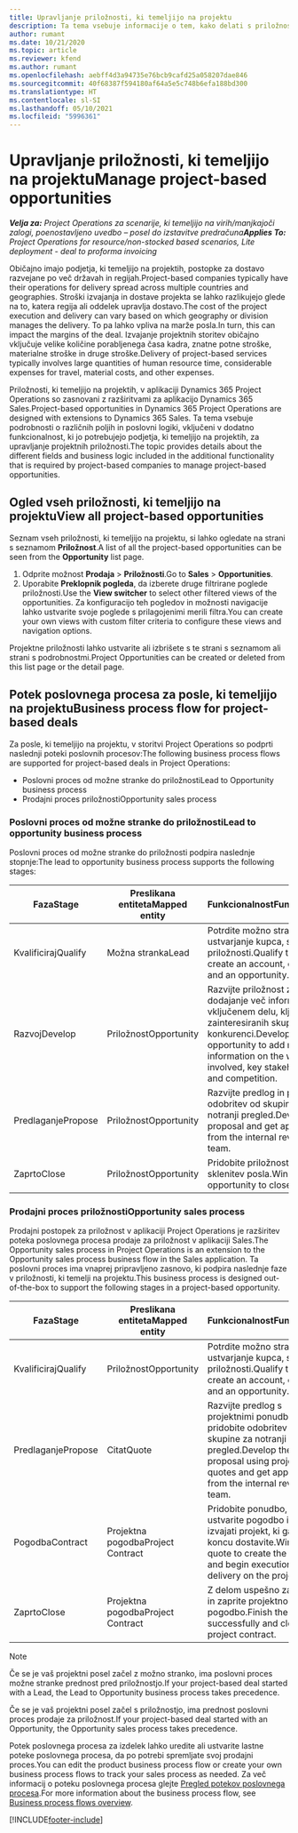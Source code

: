 ```yaml
---
title: Upravljanje priložnosti, ki temeljijo na projektu
description: Ta tema vsebuje informacije o tem, kako delati s priložnostmi, povezanimi s projekti.
author: rumant
ms.date: 10/21/2020
ms.topic: article
ms.reviewer: kfend
ms.author: rumant
ms.openlocfilehash: aebff4d3a94735e76bcb9cafd25a058207dae846
ms.sourcegitcommit: 40f68387f594180af64a5e5c748b6efa188bd300
ms.translationtype: HT
ms.contentlocale: sl-SI
ms.lasthandoff: 05/10/2021
ms.locfileid: "5996361"
---
```

# <a name="manage-project-based-opportunities"></a><span data-ttu-id="04fde-103">Upravljanje priložnosti, ki temeljijo na projektu</span><span class="sxs-lookup"><span data-stu-id="04fde-103">Manage project-based opportunities</span></span>

<span data-ttu-id="04fde-104">_**Velja za:** Project Operations za scenarije, ki temeljijo na virih/manjkajoči zalogi, poenostavljeno uvedbo – posel do izstavitve predračuna_</span><span class="sxs-lookup"><span data-stu-id="04fde-104">_**Applies To:** Project Operations for resource/non-stocked based scenarios, Lite deployment - deal to proforma invoicing_</span></span>

<span data-ttu-id="04fde-105">Običajno imajo podjetja, ki temeljijo na projektih, postopke za dostavo razvejane po več državah in regijah.</span><span class="sxs-lookup"><span data-stu-id="04fde-105">Project-based companies typically have their operations for delivery spread across multiple countries and geographies.</span></span> <span data-ttu-id="04fde-106">Stroški izvajanja in dostave projekta se lahko razlikujejo glede na to, katera regija ali oddelek upravlja dostavo.</span><span class="sxs-lookup"><span data-stu-id="04fde-106">The cost of the project execution and delivery can vary  based on which geography or division manages the delivery.</span></span> <span data-ttu-id="04fde-107">To pa lahko vpliva na marže posla.</span><span class="sxs-lookup"><span data-stu-id="04fde-107">In turn, this can impact the margins of the deal.</span></span> <span data-ttu-id="04fde-108">Izvajanje projektnih storitev običajno vključuje velike količine porabljenega časa kadra, znatne potne stroške, materialne stroške in druge stroške.</span><span class="sxs-lookup"><span data-stu-id="04fde-108">Delivery of project-based services typically involves large quantities of human resource time, considerable expenses for travel, material costs, and other expenses.</span></span>

<span data-ttu-id="04fde-109">Priložnosti, ki temeljijo na projektih, v aplikaciji Dynamics 365 Project Operations so zasnovani z razširitvami za aplikacijo Dynamics 365 Sales.</span><span class="sxs-lookup"><span data-stu-id="04fde-109">Project-based opportunities in Dynamics 365 Project Operations are designed with extensions to Dynamics 365 Sales.</span></span> <span data-ttu-id="04fde-110">Ta tema vsebuje podrobnosti o različnih poljih in poslovni logiki, vključeni v dodatno funkcionalnost, ki jo potrebujejo podjetja, ki temeljijo na projektih, za upravljanje projektnih priložnosti.</span><span class="sxs-lookup"><span data-stu-id="04fde-110">The topic provides details about the different fields and business logic included in the additional functionality that is required by project-based companies to manage project-based opportunities.</span></span>

## <a name="view-all-project-based-opportunities"></a><span data-ttu-id="04fde-111">Ogled vseh priložnosti, ki temeljijo na projektu</span><span class="sxs-lookup"><span data-stu-id="04fde-111">View all project-based opportunities</span></span>

<span data-ttu-id="04fde-112">Seznam vseh priložnosti, ki temeljijo na projektu, si lahko ogledate na strani s seznamom **Priložnost**.</span><span class="sxs-lookup"><span data-stu-id="04fde-112">A list of all the project-based opportunities can be seen from the **Opportunity** list page.</span></span> 

1. <span data-ttu-id="04fde-113">Odprite možnost **Prodaja** > **Priložnosti**.</span><span class="sxs-lookup"><span data-stu-id="04fde-113">Go to **Sales** > **Opportunities**.</span></span>
2. <span data-ttu-id="04fde-114">Uporabite **Preklopnik pogleda**, da izberete druge filtrirane poglede priložnosti.</span><span class="sxs-lookup"><span data-stu-id="04fde-114">Use the **View switcher** to select other filtered views of the opportunities.</span></span> <span data-ttu-id="04fde-115">Za konfiguracijo teh pogledov in možnosti navigacije lahko ustvarite svoje poglede s prilagojenimi merili filtra.</span><span class="sxs-lookup"><span data-stu-id="04fde-115">You can create your own views with custom filter criteria to configure these views and navigation options.</span></span>

<span data-ttu-id="04fde-116">Projektne priložnosti lahko ustvarite ali izbrišete s te strani s seznamom ali strani s podrobnostmi.</span><span class="sxs-lookup"><span data-stu-id="04fde-116">Project Opportunities can be created or deleted from this list page or the detail page.</span></span>

## <a name="business-process-flow-for-project-based-deals"></a><span data-ttu-id="04fde-117">Potek poslovnega procesa za posle, ki temeljijo na projektu</span><span class="sxs-lookup"><span data-stu-id="04fde-117">Business process flow for project-based deals</span></span>

<span data-ttu-id="04fde-118">Za posle, ki temeljijo na projektu, v storitvi Project Operations so podprti naslednji poteki poslovnih procesov:</span><span class="sxs-lookup"><span data-stu-id="04fde-118">The following business process flows are supported for project-based deals in Project Operations:</span></span>

- <span data-ttu-id="04fde-119">Poslovni proces od možne stranke do priložnosti</span><span class="sxs-lookup"><span data-stu-id="04fde-119">Lead to Opportunity business process</span></span>
- <span data-ttu-id="04fde-120">Prodajni proces priložnosti</span><span class="sxs-lookup"><span data-stu-id="04fde-120">Opportunity sales process</span></span>

### <a name="lead-to-opportunity-business-process"></a><span data-ttu-id="04fde-121">Poslovni proces od možne stranke do priložnosti</span><span class="sxs-lookup"><span data-stu-id="04fde-121">Lead to opportunity business process</span></span> 
<span data-ttu-id="04fde-122">Poslovni proces od možne stranke do priložnosti podpira naslednje stopnje:</span><span class="sxs-lookup"><span data-stu-id="04fde-122">The lead to opportunity business process supports the following stages:</span></span>

| <span data-ttu-id="04fde-123">Faza</span><span class="sxs-lookup"><span data-stu-id="04fde-123">Stage</span></span> | <span data-ttu-id="04fde-124">Preslikana entiteta</span><span class="sxs-lookup"><span data-stu-id="04fde-124">Mapped entity</span></span> | <span data-ttu-id="04fde-125">Funkcionalnost</span><span class="sxs-lookup"><span data-stu-id="04fde-125">Functionality</span></span> |
| --- | --- | --- |
| <span data-ttu-id="04fde-126">Kvalificiraj</span><span class="sxs-lookup"><span data-stu-id="04fde-126">Qualify</span></span> | <span data-ttu-id="04fde-127">Možna stranka</span><span class="sxs-lookup"><span data-stu-id="04fde-127">Lead</span></span> | <span data-ttu-id="04fde-128">Potrdite možno stranko za ustvarjanje kupca, stika in priložnosti.</span><span class="sxs-lookup"><span data-stu-id="04fde-128">Qualify the lead to create an account, contact, and an opportunity.</span></span> |
| <span data-ttu-id="04fde-129">Razvoj</span><span class="sxs-lookup"><span data-stu-id="04fde-129">Develop</span></span> | <span data-ttu-id="04fde-130">Priložnost</span><span class="sxs-lookup"><span data-stu-id="04fde-130">Opportunity</span></span> | <span data-ttu-id="04fde-131">Razvijte priložnost za dodajanje več informacij o vključenem delu, ključnih zainteresiranih skupinah in konkurenci.</span><span class="sxs-lookup"><span data-stu-id="04fde-131">Develop the opportunity to add more information on the work involved, key stakeholders, and competition.</span></span> |
| <span data-ttu-id="04fde-132">Predlaganje</span><span class="sxs-lookup"><span data-stu-id="04fde-132">Propose</span></span> | <span data-ttu-id="04fde-133">Priložnost</span><span class="sxs-lookup"><span data-stu-id="04fde-133">Opportunity</span></span> | <span data-ttu-id="04fde-134">Razvijte predlog in pridobite odobritev od skupine za notranji pregled.</span><span class="sxs-lookup"><span data-stu-id="04fde-134">Develop the proposal and get approval from the internal review team.</span></span> |
| <span data-ttu-id="04fde-135">Zaprto</span><span class="sxs-lookup"><span data-stu-id="04fde-135">Close</span></span> | <span data-ttu-id="04fde-136">Priložnost</span><span class="sxs-lookup"><span data-stu-id="04fde-136">Opportunity</span></span> | <span data-ttu-id="04fde-137">Pridobite priložnost za sklenitev posla.</span><span class="sxs-lookup"><span data-stu-id="04fde-137">Win the opportunity to close the deal.</span></span> |

### <a name="opportunity-sales-process"></a><span data-ttu-id="04fde-138">Prodajni proces priložnosti</span><span class="sxs-lookup"><span data-stu-id="04fde-138">Opportunity sales process</span></span>
<span data-ttu-id="04fde-139">Prodajni postopek za priložnost v aplikaciji Project Operations je razširitev poteka poslovnega procesa prodaje za priložnost v aplikaciji Sales.</span><span class="sxs-lookup"><span data-stu-id="04fde-139">The Opportunity sales process in Project Operations is an extension to the Opportunity sales process business flow in the Sales application.</span></span> <span data-ttu-id="04fde-140">Ta poslovni proces ima vnaprej pripravljeno zasnovo, ki podpira naslednje faze v priložnosti, ki temelji na projektu.</span><span class="sxs-lookup"><span data-stu-id="04fde-140">This business process is designed out-of-the-box to support the following stages in a project-based opportunity.</span></span>

| <span data-ttu-id="04fde-141">Faza</span><span class="sxs-lookup"><span data-stu-id="04fde-141">Stage</span></span> | <span data-ttu-id="04fde-142">Preslikana entiteta</span><span class="sxs-lookup"><span data-stu-id="04fde-142">Mapped entity</span></span> | <span data-ttu-id="04fde-143">Funkcionalnost</span><span class="sxs-lookup"><span data-stu-id="04fde-143">Functionality</span></span> |
| --- | --- | --- |
| <span data-ttu-id="04fde-144">Kvalificiraj</span><span class="sxs-lookup"><span data-stu-id="04fde-144">Qualify</span></span> | <span data-ttu-id="04fde-145">Priložnost</span><span class="sxs-lookup"><span data-stu-id="04fde-145">Opportunity</span></span> | <span data-ttu-id="04fde-146">Potrdite možno stranko za ustvarjanje kupca, stika in priložnosti.</span><span class="sxs-lookup"><span data-stu-id="04fde-146">Qualify the lead to create an account, contact, and an opportunity.</span></span> |
| <span data-ttu-id="04fde-147">Predlaganje</span><span class="sxs-lookup"><span data-stu-id="04fde-147">Propose</span></span> | <span data-ttu-id="04fde-148">Citat</span><span class="sxs-lookup"><span data-stu-id="04fde-148">Quote</span></span> | <span data-ttu-id="04fde-149">Razvijte predlog s projektnimi ponudbami in pridobite odobritev od skupine za notranji pregled.</span><span class="sxs-lookup"><span data-stu-id="04fde-149">Develop the proposal using project quotes and get approval from the internal review team.</span></span> |
| <span data-ttu-id="04fde-150">Pogodba</span><span class="sxs-lookup"><span data-stu-id="04fde-150">Contract</span></span> | <span data-ttu-id="04fde-151">Projektna pogodba</span><span class="sxs-lookup"><span data-stu-id="04fde-151">Project Contract</span></span> | <span data-ttu-id="04fde-152">Pridobite ponudbo, da ustvarite pogodbo in začnete izvajati projekt, ki ga na koncu dostavite.</span><span class="sxs-lookup"><span data-stu-id="04fde-152">Win the quote to create the contract and begin execution and delivery on the project.</span></span> |
| <span data-ttu-id="04fde-153">Zaprto</span><span class="sxs-lookup"><span data-stu-id="04fde-153">Close</span></span> | <span data-ttu-id="04fde-154">Projektna pogodba</span><span class="sxs-lookup"><span data-stu-id="04fde-154">Project Contract</span></span> | <span data-ttu-id="04fde-155">Z delom uspešno zaključite in zaprite projektno pogodbo.</span><span class="sxs-lookup"><span data-stu-id="04fde-155">Finish the work successfully and close the project contract.</span></span> |

> [!NOTE]
> <span data-ttu-id="04fde-156">Če se je vaš projektni posel začel z možno stranko, ima poslovni proces možne stranke prednost pred priložnostjo.</span><span class="sxs-lookup"><span data-stu-id="04fde-156">If your project-based deal started with a Lead, the Lead to Opportunity business process takes precedence.</span></span>
>
> <span data-ttu-id="04fde-157">Če se je vaš projektni posel začel s priložnostjo, ima prednost poslovni proces prodaje za priložnost.</span><span class="sxs-lookup"><span data-stu-id="04fde-157">If your project-based deal started with an Opportunity, the Opportunity sales process takes precedence.</span></span>

<span data-ttu-id="04fde-158">Potek poslovnega procesa za izdelek lahko uredite ali ustvarite lastne poteke poslovnega procesa, da po potrebi spremljate svoj prodajni proces.</span><span class="sxs-lookup"><span data-stu-id="04fde-158">You can edit the product business process flow or create your own business process flows to track your sales process as needed.</span></span> <span data-ttu-id="04fde-159">Za več informacij o poteku poslovnega procesa glejte [Pregled potekov poslovnega procesa](/dynamics365/customerengagement/on-premises/customize/business-process-flows-overview).</span><span class="sxs-lookup"><span data-stu-id="04fde-159">For more information about the business process flow, see [Business process flows overview](/dynamics365/customerengagement/on-premises/customize/business-process-flows-overview).</span></span>


[!INCLUDE[footer-include](../includes/footer-banner.md)]